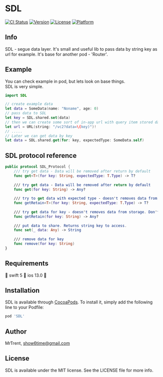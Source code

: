 # SDL

[![CI Status](https://img.shields.io/travis/MrTrent/SDL.svg?style=flat)](https://travis-ci.org/MrTrent/SDL)
[![Version](https://img.shields.io/cocoapods/v/SDL.svg?style=flat)](https://cocoapods.org/pods/SDL)
[![License](https://img.shields.io/cocoapods/l/SDL.svg?style=flat)](https://cocoapods.org/pods/SDL)
[![Platform](https://img.shields.io/cocoapods/p/SDL.svg?style=flat)](https://cocoapods.org/pods/SDL)

## Info

SDL - segue data layer. It's small and useful lib to pass data by string key as url for example.
It's base for another pod - 'Router'.

## Example

You can check example in pod, but lets look on base things.    
SDL is very simple.     

```swift
import SDL

// create example data
let data = SomeData(name: "Noname", age: 0)
// pass data to SDL
let key = SDL.shared.set(data)
// then we can create some sort of in-app url with query item stored data key
let url = URL(string: "/vc2?data=\(key)")!
// .....
// Later we can get data by key
let data = SDL.shared.get(for: key, expectedType: SomeData.self)
```    

## SDL protocol reference
```swift
public protocol SDL_Protocol {
    /// try get data - Data will be removed after return by default 
    func get<T>(for key: String, expectedType: T.Type) -> T?
    
    /// try get data - Data will be removed after return by default 
    func get(for key: String) -> Any?
    
    /// try to get data with expected type - doesn't removes data from storage. Don't forget to clear data.
    func getRetain<T>(for key: String, expectedType: T.Type) -> T?
    
    /// try get data for key - doesn't removes data from storage. Don't forget to clear data.
    func getRetain(for key: String) -> Any?
        
    /// put data to share. Returns string key to access.
    func set(_ data: Any) -> String
    
    /// remove data for key
    func remove(for key: String)
}
```

## Requirements

:small_blue_diamond: swift 5 :small_blue_diamond: ios 13.0 :small_blue_diamond:

## Installation

SDL is available through [CocoaPods](https://cocoapods.org). To install
it, simply add the following line to your Podfile:

```ruby
pod 'SDL'
```

## Author

MrTrent, show6time@gmail.com

## License

SDL is available under the MIT license. See the LICENSE file for more info.

